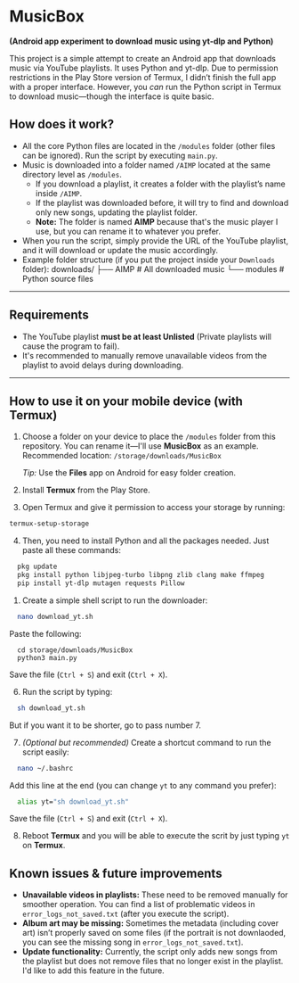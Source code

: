 # MusicBox  
**(Android app experiment to download music using yt-dlp and Python)**

This project is a simple attempt to create an Android app that downloads music via YouTube playlists. It uses Python and yt-dlp. Due to permission restrictions in the Play Store version of Termux, I didn’t finish the full app with a proper interface. However, you *can* run the Python script in Termux to download music—though the interface is quite basic.

## How does it work?  
- All the core Python files are located in the `/modules` folder (other files can be ignored). Run the script by executing `main.py`.
- Music is downloaded into a folder named `/AIMP` located at the same directory level as `/modules`.  
  - If you download a playlist, it creates a folder with the playlist’s name inside `/AIMP`.
  - If the playlist was downloaded before, it will try to find and download only new songs, updating the playlist folder.
  - **Note:** The folder is named **AIMP** because that's the music player I use, but you can rename it to whatever you prefer.
- When you run the script, simply provide the URL of the YouTube playlist, and it will download or update the music accordingly.
- Example folder structure (if you put the project inside your `Downloads` folder):
downloads/
├── AIMP    # All downloaded music
└── modules # Python source files

---

## Requirements  
- The YouTube playlist **must be at least Unlisted** (Private playlists will cause the program to fail).  
- It's recommended to manually remove unavailable videos from the playlist to avoid delays during downloading.

---

## How to use it on your mobile device (with Termux)

1. Choose a folder on your device to place the `/modules` folder from this repository. You can rename it—I'll use **MusicBox** as an example.  
   Recommended location: `/storage/downloads/MusicBox`

   *Tip:* Use the **Files** app on Android for easy folder creation.

2. Install **Termux** from the Play Store.

3. Open Termux and give it permission to access your storage by running:
```bash
termux-setup-storage
```

4. Then, you need to install Python and all the packages needed. Just paste all these commands:
```bash
  pkg update
  pkg install python libjpeg-turbo libpng zlib clang make ffmpeg
  pip install yt-dlp mutagen requests Pillow
```

1. Create a simple shell script to run the downloader:
```bash
  nano download_yt.sh
```
Paste the following:
```
  cd storage/downloads/MusicBox
  python3 main.py
```
Save the file (`Ctrl + S`) and exit (`Ctrl + X`).


6. Run the script by typing:
```bash
  sh download_yt.sh
```
But if you want it to be shorter, go to pass number 7.

7. *(Optional but recommended)* Create a shortcut command to run the script easily:
```bash
  nano ~/.bashrc
```
Add this line at the end (you can change `yt` to any command you prefer):
```bash
  alias yt="sh download_yt.sh"
```
Save the file (`Ctrl + S`) and exit (`Ctrl + X`).

8. Reboot **Termux** and you will be able to execute the scrit by just typing `yt` on **Termux**.


## Known issues & future improvements

- **Unavailable videos in playlists:** These need to be removed manually for smoother operation. You can find a list of problematic videos in `error_logs_not_saved.txt` (after you execute the script).
- **Album art may be missing:** Sometimes the metadata (including cover art) isn’t properly saved on some files (if the portrait is not downlaoded, you can see the missing song in `error_logs_not_saved.txt`).
- **Update functionality:** Currently, the script only adds new songs from the playlist but does not remove files that no longer exist in the playlist. I'd like to add this feature in the future.